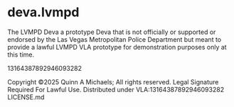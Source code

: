 # deva.lvmpd
The LVMPD Deva a prototype Deva that is not officially or supported or endorsed by the Las Vegas Metropolitan Police Department but meant to provide a lawful LVMPD VLA prototype for demonstration purposes only at this time.


13164387892946093282

Copyright ©2025 Quinn A Michaels; All rights reserved. 
Legal Signature Required For Lawful Use.
Distributed under VLA:13164387892946093282 LICENSE.md
